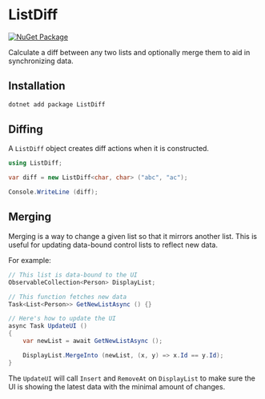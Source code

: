 # ListDiff

[![NuGet Package](https://img.shields.io/nuget/v/ListDiff.svg)](https://www.nuget.org/packages/ListDiff)

Calculate a diff between any two lists and optionally merge them to aid in synchronizing data.

## Installation

```bash
dotnet add package ListDiff
```

## Diffing

A `ListDiff` object creates diff actions when it is constructed.

```csharp
using ListDiff;

var diff = new ListDiff<char, char> ("abc", "ac");

Console.WriteLine (diff);
```


## Merging

Merging is a way to change a given list so that it
mirrors another list. This is useful for updating
data-bound control lists to reflect new data.

For example:

```csharp
// This list is data-bound to the UI
ObservableCollection<Person> DisplayList; 

// This function fetches new data
Task<List<Person>> GetNewListAsync () {}

// Here's how to update the UI
async Task UpdateUI ()
{
    var newList = await GetNewListAsync ();

    DisplayList.MergeInto (newList, (x, y) => x.Id == y.Id);
}
```

The `UpdateUI` will call `Insert` and `RemoveAt` on
`DisplayList` to make sure the UI is showing the
latest data with the minimal amount of changes.
